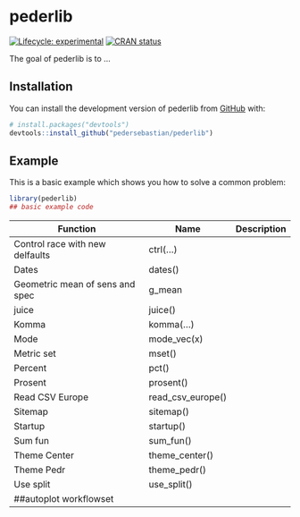 
<!-- README.md is generated from README.Rmd. Please edit that file -->

# pederlib

<!-- badges: start -->

[![Lifecycle:
experimental](https://img.shields.io/badge/lifecycle-experimental-orange.svg)](https://lifecycle.r-lib.org/articles/stages.html#experimental)
[![CRAN
status](https://www.r-pkg.org/badges/version/pederlib)](https://CRAN.R-project.org/package=pederlib)

<!-- badges: end -->

The goal of pederlib is to …

## Installation

You can install the development version of pederlib from
[GitHub](https://github.com/) with:

``` r
# install.packages("devtools")
devtools::install_github("pedersebastian/pederlib")
```

## Example

This is a basic example which shows you how to solve a common problem:

``` r
library(pederlib)
## basic example code
```

| Function                        | Name              | Description |
|---------------------------------|-------------------|-------------|
| Control race with new delfaults | ctrl(…)           |             |
| Dates                           | dates()           |             |
| Geometric mean of sens and spec | g_mean            |             |
| juice                           | juice()           |             |
| Komma                           | komma(…)          |             |
| Mode                            | mode_vec(x)       |             |
| Metric set                      | mset()            |             |
| Percent                         | pct()             |             |
| Prosent                         | prosent()         |             |
| Read CSV Europe                 | read_csv_europe() |             |
| Sitemap                         | sitemap()         |             |
| Startup                         | startup()         |             |
| Sum fun                         | sum_fun()         |             |
| Theme Center                    | theme_center()    |             |
| Theme Pedr                      | theme_pedr()      |             |
| Use split                       | use_split()       |             |
| \##autoplot workflowset         |                   |             |
